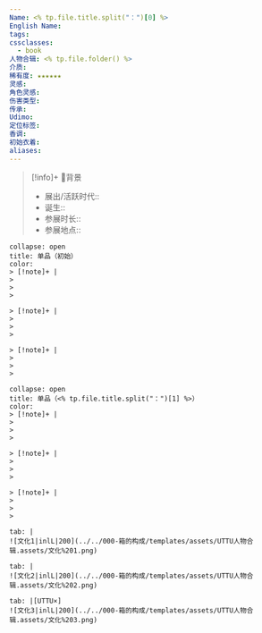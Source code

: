 ```yaml
---
Name: <% tp.file.title.split("：")[0] %>
English Name: 
tags: 
cssclasses:
  - book
人物合辑: <% tp.file.folder() %>
介质: 
稀有度: ★★★★★★
灵感: 
角色灵感: 
伤害类型: 
传承: 
Udimo: 
定位标签: 
香调: 
初始衣着: 
aliases:
---
```



> [!info]+ 🌆背景
> - 展出/活跃时代:: 
> - 诞生:: 
> - 参展时长:: 
> - 参展地点:: 

````ad-flex
collapse: open
title: 单品（初始）
color: 
> [!note]+ |
> 
> 
> 

> [!note]+ |
> 
> 
> 

> [!note]+ |
> 
> 
> 
````

````ad-flex
collapse: open
title: 单品（<% tp.file.title.split("：")[1] %>）
color: 
> [!note]+ |
> 
> 
> 

> [!note]+ |
> 
> 
> 

> [!note]+ |
> 
> 
> 
````

````tab
tab: |
![文化1|inlL|200](../../000-箱的构成/templates/assets/UTTU人物合辑.assets/文化%201.png)

tab: |
![文化2|inlL|200](../../000-箱的构成/templates/assets/UTTU人物合辑.assets/文化%202.png)

tab: |[UTTU×]
![文化3|inlL|200](../../000-箱的构成/templates/assets/UTTU人物合辑.assets/文化%203.png)

````

